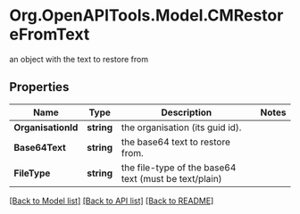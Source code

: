 # Org.OpenAPITools.Model.CMRestoreFromText
an object with the text to restore from

## Properties

Name | Type | Description | Notes
------------ | ------------- | ------------- | -------------
**OrganisationId** | **string** | the organisation (its guid id). | 
**Base64Text** | **string** | the base64 text to restore from. | 
**FileType** | **string** | the file-type of the base64 text (must be text/plain) | 

[[Back to Model list]](../README.md#documentation-for-models) [[Back to API list]](../README.md#documentation-for-api-endpoints) [[Back to README]](../README.md)

